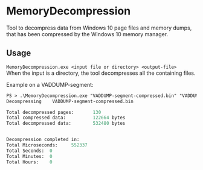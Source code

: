 # MemoryDecompression
Tool to decompress data from Windows 10 page files and memory dumps, that has been compressed by the Windows 10 memory manager. 

## Usage
``` MemoryDecompression.exe <input file or directory> <output-file> ```\
When the input is a directory, the tool decompresses all the containing files. 

Example on a VADDUMP-segment:
```ps
PS > .\MemoryDecompression.exe "VADDUMP-segment-compressed.bin" "VADDUMP-segment-decompressed.bin"
Decompressing    VADDUMP-segment-compressed.bin

Total decompressed pages:       130
Total compressed data:          122664 bytes
Total decompressed data:        532480 bytes


Decompression completed in:
Total Microseconds:     552337
Total Seconds:  0
Total Minutes:  0
Total Hours:    0
```
